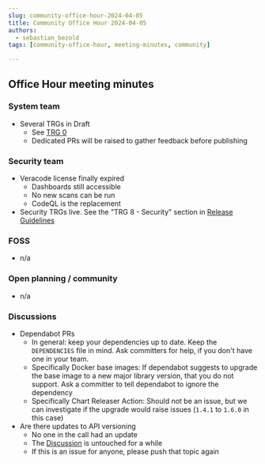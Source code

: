 ```yaml
---
slug: community-office-hour-2024-04-05
title: Community Office Hour 2024-04-05
authors:
  - sebastian_bezold
tags: [community-office-hour, meeting-minutes, community]

---
```


## Office Hour meeting minutes

### System team

- Several TRGs in Draft
  - See [TRG 0](https://eclipse-tractusx.github.io/docs/release/trg-0/)
  - Dedicated PRs will be raised to gather feedback before publishing

### Security team

- Veracode license finally expired
  - Dashboards still accessible
  - No new scans can be run
  - CodeQL is the replacement
- Security TRGs live. See the "TRG 8 - Security" section
  in [Release Guidelines](https://eclipse-tractusx.github.io/docs/release)

### FOSS

- n/a

### Open planning / community

- n/a

### Discussions

- Dependabot PRs
  - In general: keep your dependencies up to date. Keep the `DEPENDENCIES` file in mind. Ask committers for help, if you
    don't have one in your team.
  - Specifically Docker base images: If dependabot suggests to upgrade the base image to a new major library version,
    that you do not support. Ask a committer to tell dependabot to ignore the dependency
  - Specifically Chart Releaser Action: Should not be an issue, but we can investigate if the upgrade would raise
    issues (`1.4.1` to `1.6.0` in this case)
- Are there updates to API versioning
  - No one in the call had an update
  - The [Discussion](https://github.com/eclipse-tractusx/eclipse-tractusx.github.io/discussions/580) is untouched for a
    while
  - If this is an issue for anyone, please push that topic again
